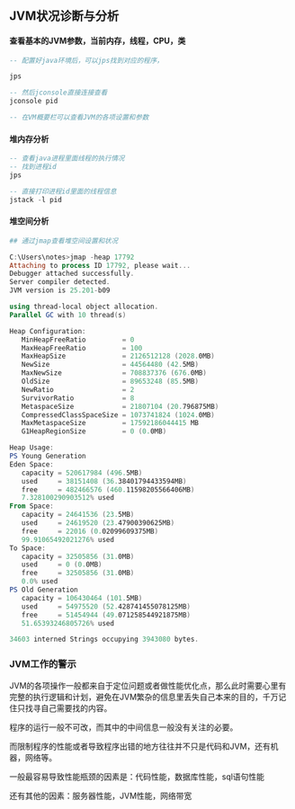 ## JVM状况诊断与分析



#### 查看基本的JVM参数，当前内存，线程，CPU，类

```sql
-- 配置好java环境后，可以jps找到对应的程序，

jps

-- 然后jconsole直接连接查看
jconsole pid

-- 在VM概要栏可以查看JVM的各项设置和参数

```



#### 堆内存分析

```sql
-- 查看java进程里面线程的执行情况
-- 找到进程id
jps 

-- 直接打印进程id里面的线程信息
jstack -l pid


```



#### 堆空间分析

```powershell
## 通过jmap查看堆空间设置和状况

C:\Users\notes>jmap -heap 17792
Attaching to process ID 17792, please wait...
Debugger attached successfully.
Server compiler detected.
JVM version is 25.201-b09

using thread-local object allocation.
Parallel GC with 10 thread(s)

Heap Configuration:
   MinHeapFreeRatio         = 0
   MaxHeapFreeRatio         = 100
   MaxHeapSize              = 2126512128 (2028.0MB)
   NewSize                  = 44564480 (42.5MB)
   MaxNewSize               = 708837376 (676.0MB)
   OldSize                  = 89653248 (85.5MB)
   NewRatio                 = 2
   SurvivorRatio            = 8
   MetaspaceSize            = 21807104 (20.796875MB)
   CompressedClassSpaceSize = 1073741824 (1024.0MB)
   MaxMetaspaceSize         = 17592186044415 MB
   G1HeapRegionSize         = 0 (0.0MB)

Heap Usage:
PS Young Generation
Eden Space:
   capacity = 520617984 (496.5MB)
   used     = 38151408 (36.38401794433594MB)
   free     = 482466576 (460.11598205566406MB)
   7.328100290903512% used
From Space:
   capacity = 24641536 (23.5MB)
   used     = 24619520 (23.47900390625MB)
   free     = 22016 (0.02099609375MB)
   99.91065492021276% used
To Space:
   capacity = 32505856 (31.0MB)
   used     = 0 (0.0MB)
   free     = 32505856 (31.0MB)
   0.0% used
PS Old Generation
   capacity = 106430464 (101.5MB)
   used     = 54975520 (52.428741455078125MB)
   free     = 51454944 (49.071258544921875MB)
   51.65393246805726% used

34603 interned Strings occupying 3943080 bytes.
```





### JVM工作的警示

  JVM的各项操作一般都来自于定位问题或者做性能优化点，那么此时需要心里有完整的执行逻辑和计划，避免在JVM繁杂的信息里丢失自己本来的目的，千万记住只找寻自己需要找的内容。

  程序的运行一般不可改，而其中的中间信息一般没有关注的必要。

  而限制程序的性能或者导致程序出错的地方往往并不只是代码和JVM，还有机器，网络等。

  一般最容易导致性能瓶颈的因素是：代码性能，数据库性能，sql语句性能

  还有其他的因素：服务器性能，JVM性能，网络带宽



